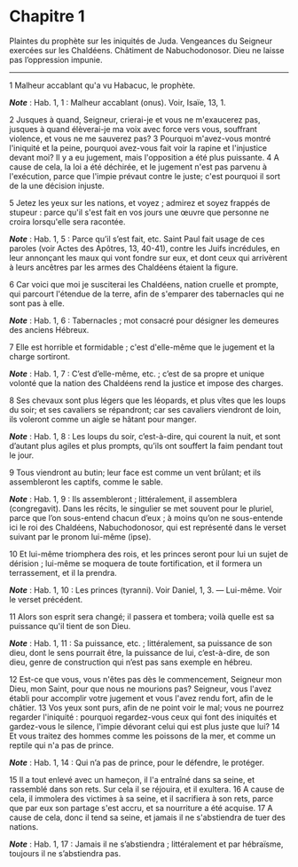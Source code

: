 # Chapitre 1

Plaintes du prophète sur les iniquités de Juda.
Vengeances du Seigneur exercées sur les Chaldéens.
Châtiment de Nabuchodonosor.
Dieu ne laisse pas l’oppression impunie.

***

1 Malheur accablant qu'a vu Habacuc, le prophète.

***Note*** :  Hab. 1, 1 : Malheur accablant (onus). Voir, Isaïe, 13, 1.


2 Jusques à quand, Seigneur, crierai-je et vous ne m'exaucerez pas, jusques à quand élèverai-je ma voix avec force vers vous, souffrant violence, et vous ne me sauverez pas? 3 Pourquoi m'avez-vous montré l'iniquité et la peine, pourquoi avez-vous fait voir la rapine et l'injustice devant moi? Il y a eu jugement, mais l'opposition a été plus puissante. 4 A cause de cela, la loi a été déchirée, et le jugement n'est pas parvenu à l'exécution, parce que l'impie prévaut contre le juste; c'est pourquoi il sort de la une décision injuste.


5 Jetez les yeux sur les nations, et voyez ; admirez et soyez frappés de stupeur : parce qu'il s'est fait en vos jours une œuvre que personne ne croira lorsqu'elle sera racontée.

***Note*** :  Hab. 1, 5 : Parce qu’il s’est fait, etc. Saint Paul fait usage de ces paroles (voir Actes des Apôtres, 13, 40-41), contre les Juifs incrédules, en leur annonçant les maux qui vont fondre sur eux, et dont ceux qui arrivèrent à leurs ancêtres par les armes des Chaldéens étaient la figure.

6 Car voici que moi je susciterai les Chaldéens, nation cruelle et prompte, qui parcourt l'étendue de la terre, afin de s'emparer des tabernacles qui ne sont pas à elle.

***Note*** :  Hab. 1, 6 : Tabernacles ; mot consacré pour désigner les demeures des anciens Hébreux.

7 Elle est horrible et formidable ; c'est d'elle-même que le jugement et la charge sortiront.

***Note*** :  Hab. 1, 7 : C’est d’elle-même, etc. ; c’est de sa propre et unique volonté que la nation des Chaldéens rend la justice et impose des charges.

8 Ses chevaux sont plus légers que les léopards, et plus vîtes que les loups du soir; et ses cavaliers se répandront; car ses cavaliers viendront de loin, ils voleront comme un aigle se hâtant pour manger.

***Note*** :  Hab. 1, 8 : Les loups du soir, c’est-à-dire, qui courent la nuit, et sont d’autant plus agiles et plus prompts, qu’ils ont souffert la faim pendant tout le jour.

9 Tous viendront au butin; leur face est comme un vent brûlant; et ils assembleront les captifs, comme le sable.

***Note*** :  Hab. 1, 9 : Ils assembleront ; littéralement, il assemblera (congregavit). Dans les récits, le singulier se met souvent pour le pluriel, parce que l’on sous-entend chacun d’eux ; à moins qu’on ne sous-entende ici le roi des Chaldéens, Nabuchodonosor, qui est représenté dans le verset suivant par le pronom lui-même (ipse).

10 Et lui-même triomphera des rois, et les princes seront pour lui un sujet de dérision ; lui-même se moquera de toute fortification, et il formera un terrassement, et il la prendra.

***Note*** :  Hab. 1, 10 : Les princes (tyranni). Voir Daniel, 1, 3. ― Lui-même. Voir le verset précédent.

11 Alors son esprit sera changé; il passera et tombera; voilà quelle est sa puissance qu'il tient de son Dieu.

***Note*** :  Hab. 1, 11 : Sa puissance, etc. ; littéralement, sa puissance de son dieu, dont le sens pourrait être, la puissance de lui, c’est-à-dire, de son dieu, genre de construction qui n’est pas sans exemple en hébreu.

12 Est-ce que vous, vous n'êtes pas dès le commencement, Seigneur mon Dieu, mon Saint, pour que nous ne mourions pas? Seigneur, vous l'avez établi pour accomplir votre jugement et vous l'avez rendu fort, afin de le châtier. 13 Vos yeux sont purs, afin de ne point voir le mal; vous ne pourrez regarder l'iniquité : pourquoi regardez-vous ceux qui font des iniquités et gardez-vous le silence, l'impie dévorant celui qui est plus juste que lui? 14 Et vous traitez des hommes comme les poissons de la mer, et comme un reptile qui n'a pas de prince.

***Note*** :  Hab. 1, 14 : Qui n’a pas de prince, pour le défendre, le protéger.

15 Il a tout enlevé avec un hameçon, il l'a entraîné dans sa seine, et rassemblé dans son rets. Sur cela il se réjouira, et il exultera. 16 A cause de cela, il immolera des victimes à sa seine, et il sacrifiera à son rets, parce que par eux son partage s'est accru, et sa nourriture a été acquise. 17 A cause de cela, donc il tend sa seine, et jamais il ne s'abstiendra de tuer des nations.

***Note*** :  Hab. 1, 17 : Jamais il ne s’abstiendra ; littéralement et par hébraïsme, toujours il ne s’abstiendra pas.

